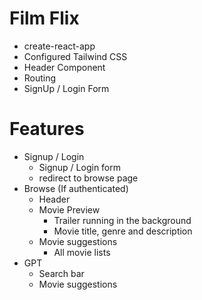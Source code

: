 # Film Flix

- create-react-app
- Configured Tailwind CSS
- Header Component
- Routing
- SignUp / Login Form

# Features

- Signup / Login
    - Signup / Login form
    - redirect to browse page
- Browse (If authenticated)
    - Header
    - Movie Preview
        - Trailer running in the background
        - Movie title, genre and description
    - Movie suggestions
        - All movie lists
- GPT
    - Search bar
    - Movie suggestions